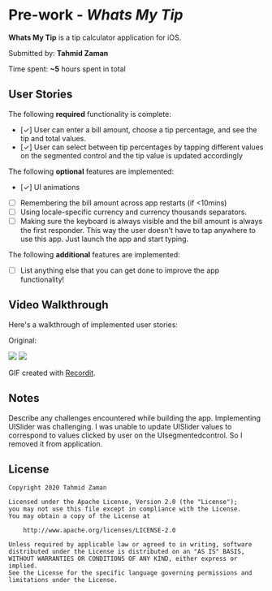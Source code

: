 # Pre-work - *Whats My Tip*

**Whats My Tip** is a tip calculator application for iOS.

Submitted by: **Tahmid Zaman**

Time spent: **~5** hours spent in total

## User Stories

The following **required** functionality is complete:

* [✓] User can enter a bill amount, choose a tip percentage, and see the tip and total values.
* [✓] User can select between tip percentages by tapping different values on the segmented control and the tip value is updated accordingly

The following **optional** features are implemented:

* [✓] UI animations
* [ ] Remembering the bill amount across app restarts (if <10mins)
* [ ] Using locale-specific currency and currency thousands separators.
* [ ] Making sure the keyboard is always visible and the bill amount is always the first responder. This way the user doesn't have to tap anywhere to use this app. Just launch the app and start typing.

The following **additional** features are implemented:

- [ ] List anything else that you can get done to improve the app functionality!

## Video Walkthrough

Here's a walkthrough of implemented user stories:

Original:



<img src= 'https://recordit.co/eq56kvlpBE.gif' />

<img src='http://g.recordit.co/6Ry3pEezDb.gif' />

GIF created with [Recordit](https://recordit.co/).

## Notes

Describe any challenges encountered while building the app.
Implementing UISlider was challenging. I was unable to update UISlider values to correspond to values clicked by user on the UIsegmentedcontrol. So I removed it from application.  

## License

    Copyright 2020 Tahmid Zaman

    Licensed under the Apache License, Version 2.0 (the "License");
    you may not use this file except in compliance with the License.
    You may obtain a copy of the License at

        http://www.apache.org/licenses/LICENSE-2.0

    Unless required by applicable law or agreed to in writing, software
    distributed under the License is distributed on an "AS IS" BASIS,
    WITHOUT WARRANTIES OR CONDITIONS OF ANY KIND, either express or implied.
    See the License for the specific language governing permissions and
    limitations under the License.
